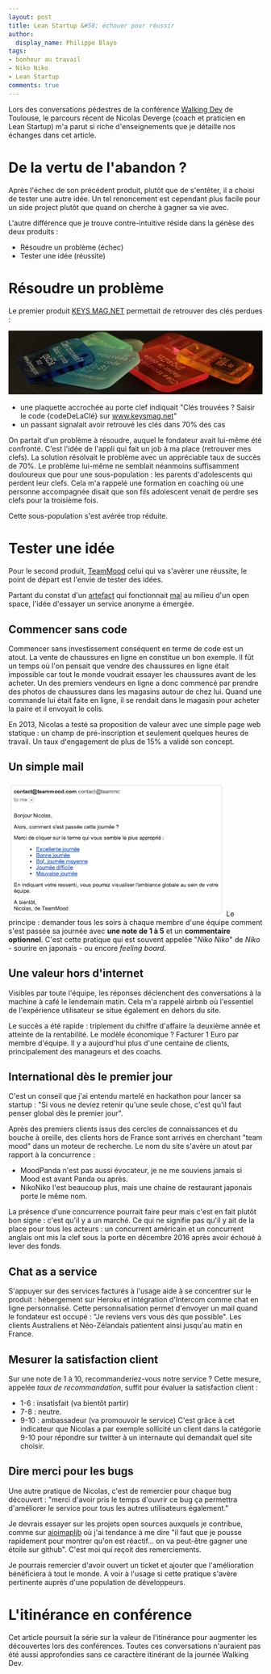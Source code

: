 ```yaml
---
layout: post
title: Lean Startup &#58; échouer pour réussir
author:
  display_name: Philippe Blayo
tags:
- bonheur au travail
- Niko Niko
- Lean Startup
comments: true
---
```


Lors des conversations pédestres de la conférence [Walking Dev](http://www.barreverte.fr/walking_dev) de Toulouse,
le parcours récent de Nicolas Deverge (coach et praticien en Lean Startup) m'a parut si riche d'enseignements que je détaille nos échanges dans cet article.


# De la vertu de l'abandon ?

Après l'échec de son précédent produit, plutôt que de s'entêter, il a choisi de tester une autre idée. Un tel renoncement est cependant plus facile pour un side project plutôt que quand on cherche à gagner sa vie avec.

L'autre différence que je trouve contre-intuitive réside dans la génèse des deux produits :
- Résoudre un problème (échec)
- Tester une idée (réussite)


# Résoudre un problème

Le premier produit [KEYS MAG.NET](https://www.keysmag.net) permettait de retrouver des clés perdues :

<img alt="Vous avez trouvé des clés ? Saisissez le code afin de contacter le propriétaire" src="/images/keysmag.jpg"/>

- une plaquette accrochée au porte clef indiquait "Clés trouvées ? Saisir le code {codeDeLaClé} sur www.keysmag.net"
- un passant signalait avoir retrouvé les clés dans 70% des cas

On partait d'un problème à résoudre, auquel le fondateur avait lui-même été confronté. C'est l'idée de l'appli qui fait un job à ma place (retrouver mes clefs). La solution résolvait le problème avec un appréciable taux de succès de 70%.
Le problème lui-même ne semblait néanmoins suffisamment douloureux que pour une sous-population : les parents d'adolescents qui perdent leur clefs.
Cela m'a rappelé une formation en coaching où une personne accompagnée disait que son fils adolescent venait de perdre ses clefs pour la troisième fois.

Cette sous-population s'est avérée trop réduite.


# Tester une idée

Pour le second produit, [TeamMood](https://www.teammood.com) celui qui va s'avèrer une réussite, le point de départ est l'envie de tester des idées.

Partant du constat d'un [artefact](http://mattischneider.fr/anthropologie/agile/thesis/) qui fonctionnait [mal](http://blog.appstud.com/team-mood-au-service-du-happiness-management) au milieu d'un open space, l'idée d'essayer un service anonyme a émergée.

## Commencer sans code

Commencer sans investissement conséquent en terme de code est un atout.
La vente de chaussures en ligne en constitue un bon exemple. Il fût un temps où l'on pensait que vendre des chaussures en ligne était impossible car tout le monde voudrait essayer les chaussures avant de les acheter. Un des premiers vendeurs en ligne a donc commencé par prendre des photos de chaussures dans les magasins autour de chez lui.
Quand une commande lui était faite en ligne, il se rendait dans le magasin pour acheter la paire et il envoyait le colis.

En 2013, Nicolas a testé sa proposition de valeur avec une simple page web statique : un champ de pré-inscription et seulement quelques heures de travail. Un taux d'engagement de plus de 15% a validé son concept.

## Un simple mail

<img class="right" alt="Le courriel envoyé par le service de Niko Niko en ligne" src="/images/courriel_niko_niko_en_ligne.png"/> Le principe : demander tous les soirs à chaque membre d'une équipe comment s'est passée sa journée avec **une note de 1 à 5** et un **commentaire optionnel**. C'est cette pratique qui est souvent appelée "*Niko Niko*" de *Niko* - sourire en japonais - ou encore *feeling board*.

## Une valeur hors d'internet

Visibles par toute l'équipe, les réponses déclenchent des conversations à la machine à café le lendemain matin.
Cela m'a rappelé airbnb où l'essentiel de l'expérience utilisateur se situe également en dehors du site.

Le succès a été rapide : triplement du chiffre d'affaire la deuxième année et atteinte de la rentabilité. Le modèle économique ? Facturer 1 Euro par membre d'équipe. Il y a aujourd'hui plus d'une centaine de clients, principalement des manageurs et des coachs.

## International dès le premier jour

C'est un conseil que j'ai entendu martelé en hackathon pour lancer sa startup : "Si vous ne deviez retenir qu'une seule chose, c'est qu'il faut penser global dès le premier jour".

Après des premiers clients issus des cercles de connaissances et du bouche à oreille, des clients hors de France sont arrivés en cherchant "team mood" dans un moteur de recherche. Le nom du site s'avère un atout par rapport à la concurrence :
- MoodPanda n'est pas aussi évocateur, je ne me souviens jamais si Mood est avant Panda ou après.
- NikoNiko l'est beaucoup plus, mais une chaine de restaurant japonais porte le même nom. 

La présence d'une concurrence pourrait faire peur mais c'est en fait plutôt bon signe : c'est qu'il y a un marché.
Ce qui ne signifie pas qu'il y ait de la place pour tous les acteurs : un concurrent américain et un concurrent anglais ont mis la clef sous la porte en décembre 2016 après avoir échoué à lever des fonds.

## Chat as a service

S'appuyer sur des services facturés à l'usage aide à se concentrer sur le produit : hébergement sur Heroku et intégration d'Intercom comme chat en ligne personnalisé.
Cette personnalisation permet d'envoyer un mail quand le fondateur est occupé : "Je reviens vers vous dès que possible".
Les clients Australiens et Néo-Zélandais patientent ainsi jusqu'au matin en France.

## Mesurer la satisfaction client

Sur une note de 1 à 10, recommanderiez-vous notre service ?
Cette mesure, appelée *taux de recommandation*, suffit pour évaluer la satisfaction client :
- 1-6 : insatisfait (va bientôt partir)
- 7-8 : neutre.
- 9-10 : ambassadeur (va promouvoir le service)
C'est grâce à cet indicateur que Nicolas a par exemple sollicité un client dans la catégorie 9-10 pour répondre sur twitter à un internaute qui demandait quel site choisir.

## Dire merci pour les bugs

Une autre pratique de Nicolas, c'est de remercier pour chaque bug découvert : "merci d'avoir pris le temps d'ouvrir ce bug ça permettra d'améliorer le service pour tous les autres utilisateurs également."

Je devrais essayer sur les projets open sources auxquels je contribue, comme sur [aioimaplib](https://github.com/bamthomas/aioimaplib) où j'ai tendance à me dire "il faut que je pousse rapidement pour montrer qu'on est réactif... on va peut-être gagner une étoile sur github". C'est moi qui reçoit des remerciements.

Je pourrais remercier d'avoir ouvert un ticket et ajouter que l'amélioration bénéficiera à tout le monde. A voir à l'usage si cette pratique s'avère pertinente auprès d'une population de développeurs.

# L'itinérance en conférence

Cet article poursuit la série sur la valeur de l'itinérance pour augmenter les découvertes lors des conférences.
Toutes ces conversations n'auraient pas été aussi approfondies sans ce caractère itinérant de la journée Walking Dev.

